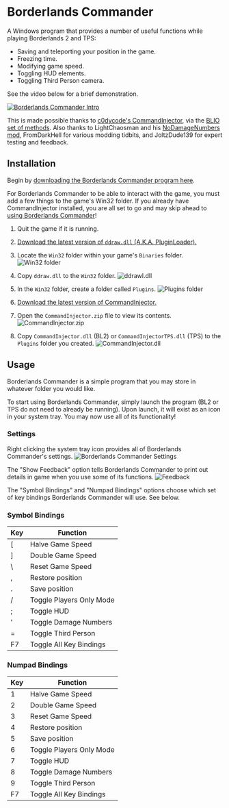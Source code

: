 # Borderlands Commander
A Windows program that provides a number of useful functions while playing Borderlands 2 and TPS:
* Saving and teleporting your position in the game.
* Freezing time.
* Modifying game speed.
* Toggling HUD elements.
* Toggling Third Person camera.

See the video below for a brief demonstration.

[![Borderlands Commander Intro](https://i.imgur.com/ZY1nw1z.jpg)](https://youtu.be/ftfeGFUteWI)

This is made possible thanks to [c0dycode's CommandInjector](https://github.com/c0dycode/BL-CommandInjector), via the [BLIO set of methods](https://github.com/mopioid/BLIO). Also thanks to LightChaosman and his [NoDamageNumbers mod](https://github.com/BLCM/BLCMods/blob/master/Borderlands%202%20mods/LightChaosman/NoDamageNumbers.txt), FromDarkHell for various modding tidbits, and JoltzDude139 for expert testing and feedback.

## Installation

Begin by [downloading the Borderlands Commander program here](https://github.com/mopioid/Borderlands-Commander/blob/master/Borderlands-Commander.zip).

For Borderlands Commander to be able to interact with the game, you must add a few things to the game's Win32 folder. If you already have CommandInjector installed, you are all set to go and may skip ahead to [using Borderlands Commander](#usage)!

1. Quit the game if it is running.
2. [Download the latest version of `ddraw.dll` (A.K.A. PluginLoader).](https://github.com/c0dycode/BorderlandsPluginLoader/releases)
3. Locate the `Win32` folder within your game's `Binaries` folder. ![Win32 folder](https://i.imgur.com/t6OI06l.png)

4. Copy `ddraw.dll` to the `Win32` folder. ![ddrawl.dll](https://i.imgur.com/FHfiSqg.png)

5. In the `Win32` folder, create a folder called `Plugins`. ![Plugins folder](https://i.imgur.com/CDdoKDs.png)

7. [Download the latest version of CommandInjector.](https://github.com/c0dycode/BL-CommandInjector/blob/master/CommandInjector.zip)

6. Open the `CommandInjector.zip` file to view its contents. ![CommandInjector.zip](https://i.imgur.com/r1I3b26.png)

7. Copy `CommandInjector.dll` (BL2) or `CommandInjectorTPS.dll` (TPS) to the `Plugins` folder you created. ![CommandInjector.dll](https://i.imgur.com/U9OSqcV.png)

## Usage

Borderlands Commander is a simple program that you may store in whatever folder you would like.

To start using Borderlands Commander, simply launch the program (BL2 or TPS do not need to already be running). Upon launch, it will exist as an icon in your system tray. You may now use all of its functionality!

### Settings

Right clicking the system tray icon provides all of Borderlands Commander's settings. ![Borderlands Commander Settings](https://i.imgur.com/SiXMOIU.png)

The "Show Feedback" option tells Borderlands Commander to print out details in game when you use some of its functions.
![Feedback](https://i.imgur.com/2m4RA4x.png)

The "Symbol Bindings" and "Numpad Bindings" options choose which set of key bindings Borderlands Commander will use. See below.

### Symbol Bindings

| Key  | Function |
| ------------- | ------------- |
| \[ | Halve Game Speed  |
| \] | Double Game Speed  |
| \\ | Reset Game Speed  |
| ,  | Restore position  |
| .  | Save position  |
| /  | Toggle Players Only Mode  |
| ;  | Toggle HUD  |
| '  | Toggle Damage Numbers  |
| =  | Toggle Third Person  |
| F7 | Toggle All Key Bindings  |

### Numpad Bindings

| Key  | Function |
| ------------- | ------------- |
| 1  | Halve Game Speed  |
| 2  | Double Game Speed  |
| 3  | Reset Game Speed  |
| 4  | Restore position  |
| 5  | Save position  |
| 6  | Toggle Players Only Mode  |
| 7  | Toggle HUD  |
| 8  | Toggle Damage Numbers  |
| 9  | Toggle Third Person  |
| F7 | Toggle All Key Bindings  |
